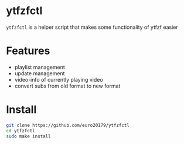 # ytfzfctl
`ytfzfctl` is a helper script that makes some functionality of ytfzf easier

# Features

* playlist management
* update management
* video-info of currently playing video
* convert subs from old format to new format

# Install

```sh
git clone https://github.com/euro20179/ytfzfctl
cd ytfzfctl
sudo make install
```
